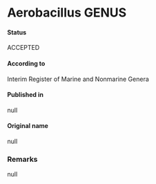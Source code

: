 Aerobacillus GENUS
=======

#### Status
ACCEPTED

#### According to
Interim Register of Marine and Nonmarine Genera

#### Published in
null

#### Original name
null

### Remarks
null